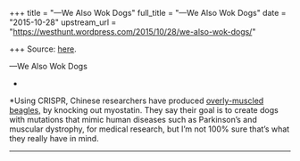 +++
title = "—We Also Wok Dogs"
full_title = "—We Also Wok Dogs"
date = "2015-10-28"
upstream_url = "https://westhunt.wordpress.com/2015/10/28/we-also-wok-dogs/"

+++
Source: [here](https://westhunt.wordpress.com/2015/10/28/we-also-wok-dogs/).

—We Also Wok Dogs

*  
*Using CRISPR, Chinese researchers have produced [overly-muscled
beagles,](http://www.technologyreview.com/news/542616/first-gene-edited-dogs-reported-in-china/)
by knocking out myostatin. They say their goal is to create dogs with
mutations that mimic human diseases such as Parkinson’s and muscular
dystrophy, for medical research, but I’m not 100% sure that’s what they
really have in mind.

------------------------------------------------------------------------




